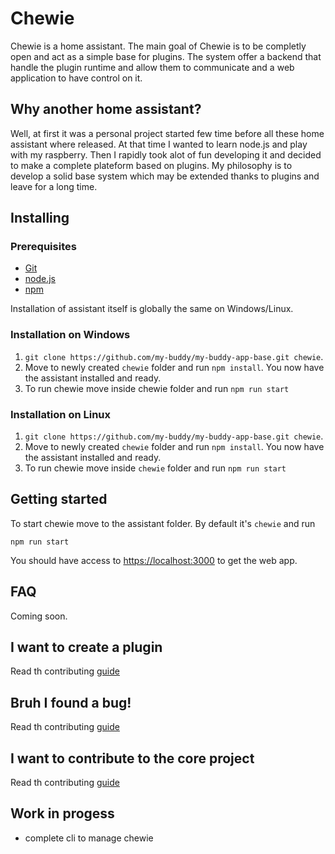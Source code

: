 # Chewie

Chewie is a home assistant.
The main goal of Chewie is to be completly open and act as a simple base for plugins. The system offer a backend that handle the plugin runtime and allow them to communicate and a web application to have control on it.

## Why another home assistant?

Well, at first it was a personal project started few time before all these home assistant where released. At that time I wanted to learn node.js and play with my raspberry. Then I rapidly took alot of fun developing it and decided to make a complete plateform based on plugins. My philosophy is to develop a solid base system which may be extended thanks to plugins and leave for a long time.

## Installing

### Prerequisites
- [Git](https://git-scm.com)
- [node.js](https://nodejs.org)
- [npm](https://www.npmjs.com)

Installation of assistant itself is globally the same on Windows/Linux.

### Installation on Windows

1. `git clone https://github.com/my-buddy/my-buddy-app-base.git chewie`.
2. Move to newly created `chewie` folder and run `npm install`. You now have the assistant installed and ready.
3. To run chewie move inside chewie folder and run `npm run start`

### Installation on Linux

1. `git clone https://github.com/my-buddy/my-buddy-app-base.git chewie`.
2. Move to newly created `chewie` folder and run `npm install`. You now have the assistant installed and ready.
3. To run chewie move inside `chewie` folder and run `npm run start`

## Getting started

To start chewie move to the assistant folder. By default it's `chewie` and run
```
npm run start
```
You should have access to [https://localhost:3000](https://localhost:3000) to get the web app.

## FAQ

Coming soon.

## I want to create a plugin

Read th contributing [guide](https://github.com/mbret/chewie/blob/master/CONTRIBUTING.md)

## Bruh I found a bug!

Read th contributing [guide](https://github.com/mbret/chewie/blob/master/CONTRIBUTING.md)

## I want to contribute to the core project

Read th contributing [guide](https://github.com/mbret/chewie/blob/master/CONTRIBUTING.md)

## Work in progess

- complete cli to manage chewie
